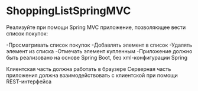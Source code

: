 # ShoppingListSpringMVC
Реализуйте при помощи Spring MVC приложение, позволяющее вести список покупок:

-Просматривать список покупок
-Добавлять элемент в список
-Удалять элемент из списка
-Отмечать элемент купленным
-Приложение должно быть реализовано на основе Spring Boot, без xml-конфигурации Spring

Клиентская часть должна работать в браузере
Серверная часть приложения должна взаимодействовать с клиентской при помощи REST-интерфейса
